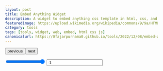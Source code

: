 ```yaml
---
layout: post
title: Embed Anything Widget
description: A widget to embed anything css template in html, css, and js.
featuredimage: https://upload.wikimedia.org/wikipedia/commons/9/9a/HTML5_audio_icon.svg
category: tools
tags: [tools, widget, web, embed, html css js]
canonicalurl: https://0fajarpurnama0.github.io/tools/2022/12/08/embed-anything-widget
---
```


<p><button id="embedanythingprevious" onclick="embedanything_previousing()">previous</button><button id="embedanythingnext" onclick="embedanything_nexting()">next</button></p>
<div class="video-container" id="embedanything"></div>
<input type="range" id="embedanythingopacity" name="Embed Anything Container Opacity" min="0" max="1" step=".01" value="1"><span id="embedanythingopacityvalue"></span>
<input type="number" id="embedanythingzindex" name="Embed Anything Container Z Index" value="-1">

<script>
const embed_anything_container = document.getElementById("embedanything");
let anything_embedded = [`<iframe width="560" height="315" src="https://www.youtube.com/embed/DsOe0yICs90" title="YouTube video player" frameborder="0" allow="accelerometer; autoplay; clipboard-write; encrypted-media; gyroscope; picture-in-picture; web-share" allowfullscreen></iframe>`, `<iframe width="560" height="315" src="https://www.youtube.com/embed/FOiDJrc4SFY" title="YouTube video player" frameborder="0" allow="accelerometer; autoplay; clipboard-write; encrypted-media; gyroscope; picture-in-picture; web-share" allowfullscreen></iframe>`, `<iframe width="560" height="315" src="https://www.youtube.com/embed/OYfmnlYXycM" title="YouTube video player" frameborder="0" allow="accelerometer; autoplay; clipboard-write; encrypted-media; gyroscope; picture-in-picture; web-share" allowfullscreen></iframe>`, `<iframe width="560" height="315" src="https://www.youtube.com/embed/-nz9f8gFun0" title="YouTube video player" frameborder="0" allow="accelerometer; autoplay; clipboard-write; encrypted-media; gyroscope; picture-in-picture; web-share" allowfullscreen></iframe>`];

let embedanything_number = Math.floor(Math.random() * anything_embedded.length);

embed_anything_container.innerHTML = anything_embedded[embedanything_number];

function embedanything_previousing(){
    if(embedanything_number == 0){
    embedanything_number = anything_embedded.length - 1;
    embed_anything_container.innerHTML = anything_embedded[embedanything_number];
    } else {
    embedanything_number--;
    embed_anything_container.innerHTML = anything_embedded[embedanything_number];
    }
}

function embedanything_nexting(){
    if(embedanything_number == anything_embedded.length - 1){
    embedanything_number = 0;
    embed_anything_container.innerHTML = anything_embedded[embedanything_number];
    } else {
    embedanything_number++;
    embed_anything_container.innerHTML = anything_embedded[embedanything_number];
    }
}

const embed_anything_opacity_slider = document.getElementById("embedanythingopacity");
const embed_anything_opacity_slider_value_indicator = document.getElementById("embedanythingopacityvalue");

embed_anything_opacity_slider.addEventListener("change", function(event) {
  embed_anything_opacity_slider_value_indicator.innerHTML = event.target.value;
  embed_anything_container.style.opacity = event.target.value;
});

const embed_anything_zindex_slider = document.getElementById("embedanythingzindex");
embed_anything_zindex_slider.addEventListener("change", function() {
  embed_anything_container.style.zIndex = event.target.value;
});

</script>